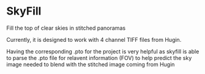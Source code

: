 # SkyFill
Fill the top of clear skies in stitched panoramas

Currently, it is designed to work with 4 channel TIFF files from Hugin.

Having the corresponding .pto for the project is very helpful as skyfill
is able to parse the .pto file for relavent information (FOV) to help predict
the sky image needed to blend with the stitched image coming from Hugin
